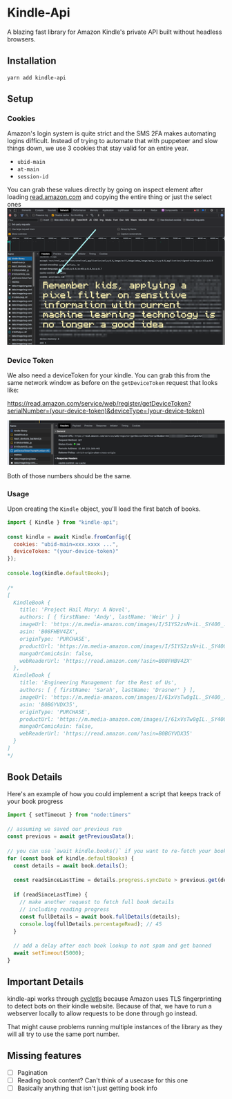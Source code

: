 # Kindle-Api

A blazing fast library for Amazon Kindle's private API built without headless browsers.

## Installation

```
yarn add kindle-api
```

## Setup


### Cookies

Amazon's login system is quite strict and the SMS 2FA makes automating logins difficult. Instead of trying to automate that with puppeteer and slow things down, we use 3 cookies that stay valid for an entire year.

- `ubid-main`
- `at-main`
- `session-id`

You can grab these values directly by going on inspect element after loading [read.amazon.com](https://read.amazon.com) and copying the entire thing or just the select ones ![](./assets/cookie-demonstration.png)

### Device Token

We also need a deviceToken for your kindle. You can grab this from the same network window as before on the `getDeviceToken` request that looks like:

https://read.amazon.com/service/web/register/getDeviceToken?serialNumber=(your-device-token)&deviceType=(your-device-token)

![](./assets/kindle-device-token.png)

Both of those numbers should be the same.

### Usage

Upon creating the `Kindle` object, you'll load the first batch of books.

```js
import { Kindle } from "kindle-api";

const kindle = await Kindle.fromConfig({
  cookies: "ubid-main=xxx.xxxx ...",
  deviceToken: "(your-device-token)"
});

console.log(kindle.defaultBooks);

/*
[
  KindleBook {
    title: 'Project Hail Mary: A Novel',
    authors: [ { firstName: 'Andy', lastName: 'Weir' } ]
    imageUrl: 'https://m.media-amazon.com/images/I/51YS2zsN+iL._SY400_.jpg',
    asin: 'B08FHBV4ZX',
    originType: 'PURCHASE',
    productUrl: 'https://m.media-amazon.com/images/I/51YS2zsN+iL._SY400_.jpg',
    mangaOrComicAsin: false,
    webReaderUrl: 'https://read.amazon.com/?asin=B08FHBV4ZX'
  },
  KindleBook {
    title: 'Engineering Management for the Rest of Us',
    authors: [ { firstName: 'Sarah', lastName: 'Drasner' } ],
    imageUrl: 'https://m.media-amazon.com/images/I/61xVsTw0gIL._SY400_.jpg',
    asin: 'B0BGYVDX35',
    originType: 'PURCHASE',
    productUrl: 'https://m.media-amazon.com/images/I/61xVsTw0gIL._SY400_.jpg',
    mangaOrComicAsin: false,
    webReaderUrl: 'https://read.amazon.com/?asin=B0BGYVDX35'
  }
]
*/
```

## Book Details

Here's an example of how you could implement a script that keeps track of your book progress

```ts
import { setTimeout } from "node:timers"

// assuming we saved our previous run
const previous = await getPreviousData();

// you can use `await kindle.books()` if you want to re-fetch your book list
for (const book of kindle.defaultBooks) {
  const details = await book.details();

  const readSinceLastTime = details.progress.syncDate > previous.get(details.asin).lastSync;

  if (readSinceLastTime) {
    // make another request to fetch full book details
    // including reading progress
    const fullDetails = await book.fullDetails(details);
    console.log(fullDetails.percentageRead); // 45
  }

  // add a delay after each book lookup to not spam and get banned
  await setTimeout(5000);
}
```

## Important Details

kindle-api works through [cycletls](https://github.com/Danny-Dasilva/CycleTLS) because Amazon uses TLS fingerprinting to detect bots on their kindle website. Because of that, we have to run a webserver locally to allow requests to be done through go instead.

That might cause problems running multiple instances of the library as they will all try to use the same port number.

## Missing features

- [ ] Pagination
- [ ] Reading book content? Can't think of a usecase for this one
- [ ] Basically anything that isn't just getting book info
